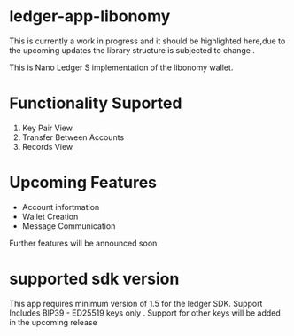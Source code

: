 # ledger-app-libonomy
This is currently a work in progress and it should be highlighted here,due to the upcoming updates the library structure is subjected to change .

This is Nano Ledger S implementation of the libonomy wallet.

# Functionality Suported
1) Key Pair View
2) Transfer Between Accounts
3) Records View

# Upcoming Features
- Account infortmation
- Wallet Creation
- Message Communication

Further features will be announced soon 

# supported sdk version
This app requires minimum version of 1.5 for the ledger SDK.
Support Includes BIP39 - ED25519 keys only . 
Support for other keys will be added in the upcoming release
 
